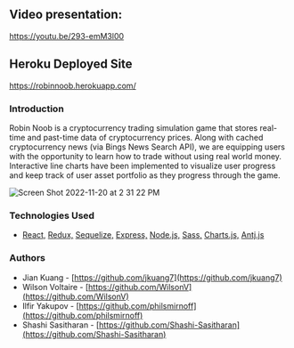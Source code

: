## Video presentation:
https://youtu.be/293-emM3l00

## Heroku Deployed Site
https://robinnoob.herokuapp.com/

### Introduction

Robin Noob is a cryptocurrency trading simulation game that stores real-time and past-time data of cryptocurrency prices. Along with cached cryptocurrency news (via Bings News Search API), we are equipping users with the opportunity to learn how to trade without using real world money. Interactive line charts have been implemented to visualize user progress and keep track of user asset portfolio as they progress through the game.

![Screen Shot 2022-11-20 at 2 31 22 PM](https://user-images.githubusercontent.com/52064138/202922072-93501d93-9176-4610-aa10-fde9c0ef2b7e.png)


### Technologies Used

- [React,](https://reactjs.org/) [Redux,](https://redux.js.org/) [Sequelize,](https://sequelize.org/) [Express,](https://expressjs.com/) [Node.js,](https://nodejs.org/en/) [Sass,](https://sass-lang.com/) [Charts.js,](https://www.chartjs.org/) [Antj.js](https://ant.design/docs/react/introduce)

### Authors

- Jian Kuang - [https://github.com/jkuang7](https://github.com/jkuang7)
- Wilson Voltaire - [https://github.com/WilsonV](https://github.com/WilsonV)
- Ilfir Yakupov - [https://github.com/philsmirnoff](https://github.com/philsmirnoff)
- Shashi Sasitharan - [https://github.com/Shashi-Sasitharan](https://github.com/Shashi-Sasitharan)
